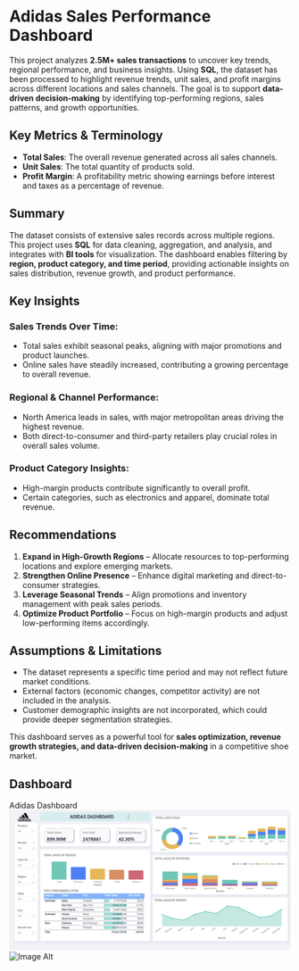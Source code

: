 # **Adidas Sales Performance Dashboard**

This project analyzes **2.5M+ sales transactions** to uncover key trends, regional performance, and business insights. Using **SQL**, the dataset has been processed to highlight revenue trends, unit sales, and profit margins across different locations and sales channels. The goal is to support **data-driven decision-making** by identifying top-performing regions, sales patterns, and growth opportunities.

## **Key Metrics & Terminology**

- **Total Sales**: The overall revenue generated across all sales channels.  
- **Unit Sales**: The total quantity of products sold.  
- **Profit Margin**: A profitability metric showing earnings before interest and taxes as a percentage of revenue.  

## **Summary**

The dataset consists of extensive sales records across multiple regions. This project uses **SQL** for data cleaning, aggregation, and analysis, and integrates with **BI tools** for visualization. The dashboard enables filtering by **region, product category, and time period**, providing actionable insights on sales distribution, revenue growth, and product performance.

## **Key Insights**

### **Sales Trends Over Time:**
- Total sales exhibit seasonal peaks, aligning with major promotions and product launches.
- Online sales have steadily increased, contributing a growing percentage to overall revenue.

### **Regional & Channel Performance:**
- North America leads in sales, with major metropolitan areas driving the highest revenue.
- Both direct-to-consumer and third-party retailers play crucial roles in overall sales volume.

### **Product Category Insights:**
- High-margin products contribute significantly to overall profit.
- Certain categories, such as electronics and apparel, dominate total revenue.

## **Recommendations**

1. **Expand in High-Growth Regions** – Allocate resources to top-performing locations and explore emerging markets.
2. **Strengthen Online Presence** – Enhance digital marketing and direct-to-consumer strategies.
3. **Leverage Seasonal Trends** – Align promotions and inventory management with peak sales periods.
4. **Optimize Product Portfolio** – Focus on high-margin products and adjust low-performing items accordingly.

## **Assumptions & Limitations**

- The dataset represents a specific time period and may not reflect future market conditions.
- External factors (economic changes, competitor activity) are not included in the analysis.
- Customer demographic insights are not incorporated, which could provide deeper segmentation strategies.

This dashboard serves as a powerful tool for **sales optimization, revenue growth strategies, and data-driven decision-making** in a competitive shoe market.

## **Dashboard**

Adidas Dashboard
![Dashboard](https://github.com/Rodgeroger/PowerBI-Repository/blob/f923d3e1da7e4ac39b56b1a0fa4caaa915b7e951/Adidas%20Sales%20Performance/Adidas%20Dashboard.png)
![Image Alt](image_url)










